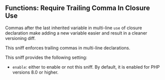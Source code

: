 ## Functions: Require Trailing Comma In Closure Use

Commas after the last inherited variable in multi-line `use` of closure declaration make adding a new variable easier and result in a cleaner versioning diff.

This sniff enforces trailing commas in multi-line declarations.

This sniff provides the following setting:

*   `enable`: either to enable or not this sniff. By default, it is enabled for PHP versions 8.0 or higher.
